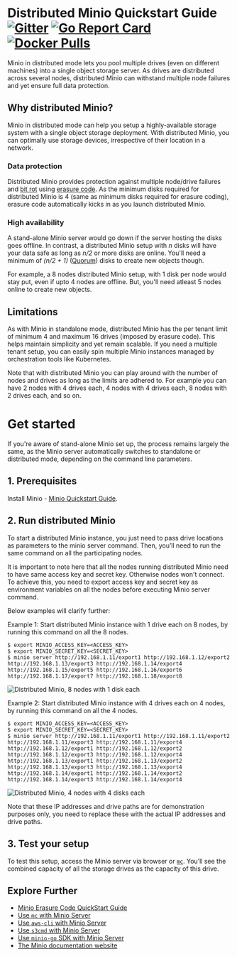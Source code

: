 # Distributed Minio Quickstart Guide [![Gitter](https://badges.gitter.im/Join%20Chat.svg)](https://gitter.im/minio/minio?utm_source=badge&utm_medium=badge&utm_campaign=pr-badge&utm_content=badge) [![Go Report Card](https://goreportcard.com/badge/minio/minio)](https://goreportcard.com/report/minio/minio) [![Docker Pulls](https://img.shields.io/docker/pulls/minio/minio.svg?maxAge=604800)](https://hub.docker.com/r/minio/minio/) 

Minio in distributed mode lets you pool multiple drives (even on different machines) into a single object storage server. As drives are distributed across several nodes, distributed Minio can withstand multiple node failures and yet ensure full data protection.

## Why distributed Minio?

Minio in distributed mode can help you setup a highly-available storage system with a single object storage deployment. With distributed Minio, you can optimally use storage devices, irrespective of their location in a network.

### Data protection

Distributed Minio provides protection against multiple node/drive failures and [bit rot](https://github.com/minio/minio/blob/master/docs/erasure/README.md#what-is-bit-rot-protection) using [erasure code](https://docs.minio.io/docs/minio-erasure-code-quickstart-guide). As the minimum disks required for distributed Minio is 4 (same as minimum disks required for erasure coding), erasure code automatically kicks in as you launch distributed Minio.

### High availability

A stand-alone Minio server would go down if the server hosting the disks goes offline. In contrast, a distributed Minio setup with _n_ disks will have your data safe as long as _n/2_ or more disks are online. You'll need a minimum of _(n/2 + 1)_ ([Quorum](https://github.com/minio/dsync#lock-process)) disks to create new objects though. 

For example, a 8 nodes distributed Minio setup, with 1 disk per node would stay put, even if upto 4 nodes are offline. But, you'll need atleast 5 nodes online to create new objects. 

## Limitations

As with Minio in standalone mode, distributed Minio has the per tenant limit of minimum 4 and maximum 16 drives (imposed by erasure code). This helps maintain simplicity and yet remain scalable. If you need a multiple tenant setup, you can easily spin multiple Minio instances managed by orchestration tools like Kubernetes. 

Note that with distributed Minio you can play around with the number of nodes and drives as long as the limits are adhered to. For example you can have 2 nodes with 4 drives each, 4 nodes with 4 drives each, 8 nodes with 2 drives each, and so on. 

# Get started

If you're aware of stand-alone Minio set up, the process remains largely the same, as the Minio server automatically switches to standalone or distributed mode, depending on the command line parameters. 

## 1. Prerequisites

Install Minio - [Minio Quickstart Guide](https://docs.minio.io/docs/minio). 

## 2. Run distributed Minio

To start a distributed Minio instance, you just need to pass drive locations as parameters to the minio server command. Then, you’ll need to run the same command on all the participating nodes. 

It is important to note here that all the nodes running distributed Minio need to have same access key and secret key. Otherwise nodes won't connect. To achieve this, you need to export access key and secret key as environment variables on all the nodes before executing Minio server command.

Below examples will clarify further:

Example 1: Start distributed Minio instance with 1 drive each on 8 nodes, by running this command on all the 8 nodes.

```
$ export MINIO_ACCESS_KEY=<ACCESS_KEY>
$ export MINIO_SECRET_KEY=<SECRET_KEY>
$ minio server http://192.168.1.11/export1 http://192.168.1.12/export2 
http://192.168.1.13/export3 http://192.168.1.14/export4 http://192.168.1.15/export5 http://192.168.1.16/export6 
http://192.168.1.17/export7 http://192.168.1.18/export8
```

![Distributed Minio, 8 nodes with 1 disk each](https://raw.githubusercontent.com/minio/minio/master/docs/screenshots/Architecture-diagram_distributed_8.png)

Example 2: Start distributed Minio instance with 4 drives each on 4 nodes, by running this command on all the 4 nodes.

```
$ export MINIO_ACCESS_KEY=<ACCESS_KEY>
$ export MINIO_SECRET_KEY=<SECRET_KEY>
$ minio server http://192.168.1.11/export1 http://192.168.1.11/export2
http://192.168.1.11/export3 http://192.168.1.11/export4
http://192.168.1.12/export1 http://192.168.1.12/export2
http://192.168.1.12/export3 http://192.168.1.12/export4
http://192.168.1.13/export1 http://192.168.1.13/export2
http://192.168.1.13/export3 http://192.168.1.13/export4
http://192.168.1.14/export1 http://192.168.1.14/export2
http://192.168.1.14/export3 http://192.168.1.14/export4
```

![Distributed Minio, 4 nodes with 4 disks each](https://raw.githubusercontent.com/minio/minio/master/docs/screenshots/Architecture-diagram_distributed_16.png)

Note that these IP addresses and drive paths are for demonstration purposes only, you need to replace these with the actual IP addresses and drive paths. 

## 3. Test your setup

To test this setup, access the Minio server via browser or [`mc`](https://docs.minio.io/docs/minio-client-quickstart-guide). You’ll see the combined capacity of all the storage drives as the capacity of this drive. 

## Explore Further
- [Minio Erasure Code QuickStart Guide](https://docs.minio.io/docs/minio-erasure-code-quickstart-guide)
- [Use `mc` with Minio Server](https://docs.minio.io/docs/minio-client-quickstart-guide)
- [Use `aws-cli` with Minio Server](https://docs.minio.io/docs/aws-cli-with-minio)
- [Use `s3cmd` with Minio Server](https://docs.minio.io/docs/s3cmd-with-minio)
- [Use `minio-go` SDK with Minio Server](https://docs.minio.io/docs/golang-client-quickstart-guide)
- [The Minio documentation website](https://docs.minio.io)
